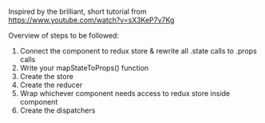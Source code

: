 Inspired by the brilliant, short tutorial from https://www.youtube.com/watch?v=sX3KeP7v7Kg

Overview of steps to be followed:
1. Connect the component to redux store & rewrite all .state calls to .props calls
2. Write your mapStateToProps() function
3. Create the store
4. Create the reducer
5. Wrap whichever component needs access to redux store inside <Provider> component
6. Create the dispatchers
